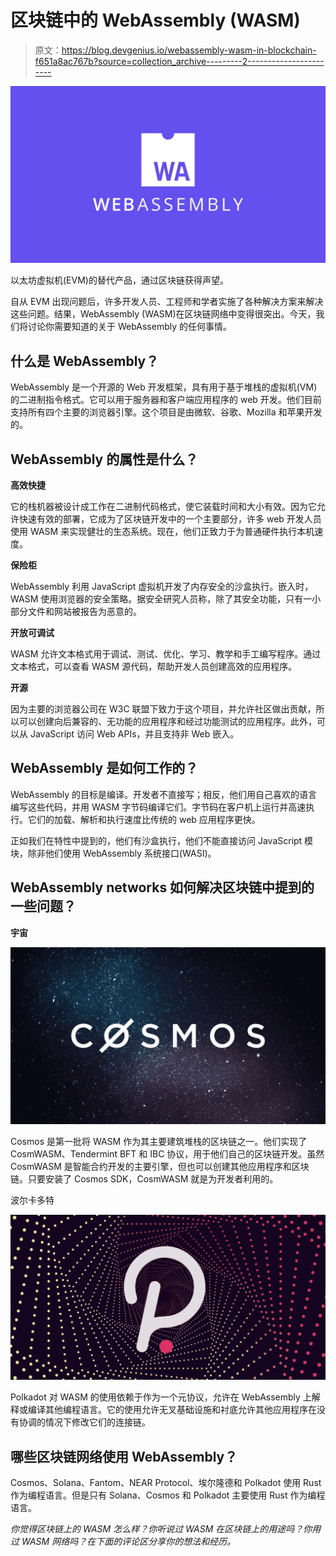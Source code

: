 # 区块链中的 WebAssembly (WASM)

> 原文：<https://blog.devgenius.io/webassembly-wasm-in-blockchain-f651a8ac767b?source=collection_archive---------2----------------------->

![](img/f9704306c1e44c58fd4e0b5b8627f695.png)

以太坊虚拟机(EVM)的替代产品，通过区块链获得声望。

自从 EVM 出现问题后，许多开发人员、工程师和学者实施了各种解决方案来解决这些问题。结果，WebAssembly (WASM)在区块链网络中变得很突出。今天，我们将讨论你需要知道的关于 WebAssembly 的任何事情。

## 什么是 WebAssembly？

WebAssembly 是一个开源的 Web 开发框架，具有用于基于堆栈的虚拟机(VM)的二进制指令格式。它可以用于服务器和客户端应用程序的 web 开发。他们目前支持所有四个主要的浏览器引擎。这个项目是由微软、谷歌、Mozilla 和苹果开发的。

## WebAssembly 的属性是什么？

**高效快捷**

它的栈机器被设计成工作在二进制代码格式，使它装载时间和大小有效。因为它允许快速有效的部署，它成为了区块链开发中的一个主要部分，许多 web 开发人员使用 WASM 来实现健壮的生态系统。现在，他们正致力于为普通硬件执行本机速度。

**保险柜**

WebAssembly 利用 JavaScript 虚拟机开发了内存安全的沙盒执行。嵌入时，WASM 使用浏览器的安全策略。据安全研究人员称，除了其安全功能，只有一小部分文件和网站被报告为恶意的。

**开放可调试**

WASM 允许文本格式用于调试、测试、优化、学习、教学和手工编写程序。通过文本格式，可以查看 WASM 源代码，帮助开发人员创建高效的应用程序。

**开源**

因为主要的浏览器公司在 W3C 联盟下致力于这个项目，并允许社区做出贡献，所以可以创建向后兼容的、无功能的应用程序和经过功能测试的应用程序。此外，可以从 JavaScript 访问 Web APIs，并且支持非 Web 嵌入。

## WebAssembly 是如何工作的？

WebAssembly 的目标是编译。开发者不直接写；相反，他们用自己喜欢的语言编写这些代码，并用 WASM 字节码编译它们。字节码在客户机上运行并高速执行。它们的加载、解析和执行速度比传统的 web 应用程序更快。

正如我们在特性中提到的，他们有沙盒执行，他们不能直接访问 JavaScript 模块，除非他们使用 WebAssembly 系统接口(WASI)。

## WebAssembly networks 如何解决区块链中提到的一些问题？

**宇宙**

![](img/14c91b78f6162055a6410233ff1a453e.png)

Cosmos 是第一批将 WASM 作为其主要建筑堆栈的区块链之一。他们实现了 CosmWASM、Tendermint BFT 和 IBC 协议，用于他们自己的区块链开发。虽然 CosmWASM 是智能合约开发的主要引擎，但也可以创建其他应用程序和区块链。只要安装了 Cosmos SDK，CosmWASM 就是为开发者利用的。

波尔卡多特

![](img/5b4a6d3872276e4542f554774eac4e3f.png)

Polkadot 对 WASM 的使用依赖于作为一个元协议，允许在 WebAssembly 上解释或编译其他编程语言。它的使用允许无叉基础设施和衬底允许其他应用程序在没有协调的情况下修改它们的连接链。

## 哪些区块链网络使用 WebAssembly？

Cosmos、Solana、Fantom、NEAR Protocol、埃尔隆德和 Polkadot 使用 Rust 作为编程语言。但是只有 Solana、Cosmos 和 Polkadot 主要使用 Rust 作为编程语言。

*你觉得区块链上的 WASM 怎么样？你听说过 WASM 在区块链上的用途吗？你用过 WASM 网络吗？在下面的评论区分享你的想法和经历。*